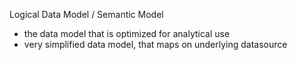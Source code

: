 Logical Data Model / Semantic Model

- the data model that is optimized for analytical use
- very simplified data model, that maps on underlying datasource


